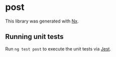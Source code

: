 # post

This library was generated with [Nx](https://nx.dev).

## Running unit tests

Run `ng test post` to execute the unit tests via [Jest](https://jestjs.io).
